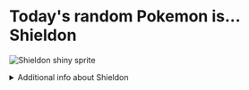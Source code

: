 # Today's random Pokemon is... Shieldon

![Shieldon shiny sprite](https://raw.githubusercontent.com/PokeAPI/sprites/master/sprites/pokemon/shiny/410.png)

<details>
<summary>Additional info about Shieldon</summary>

| srpite type | image |
|------|------|
| back_default | ![Shieldon back_default sprite](https://raw.githubusercontent.com/PokeAPI/sprites/master/sprites/pokemon/back/410.png) |
| back_shiny | ![Shieldon back_shiny sprite](https://raw.githubusercontent.com/PokeAPI/sprites/master/sprites/pokemon/back/shiny/410.png) |
| front_default | ![Shieldon front_default sprite](https://raw.githubusercontent.com/PokeAPI/sprites/master/sprites/pokemon/410.png) | </details>